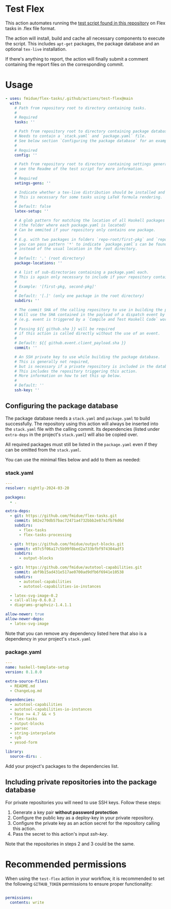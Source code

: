 
#  Test Flex



This action automates running the [test script found in this repository](https://github.com/fmidue/flex-tasks/blob/main/flex-tasks/tasks/README.md) on Flex tasks in .flex file format.

The action will install, build and cache all necessary components to execute the script. This includes `apt-get` packages, the package database and an optional `tex-live` installation.

If there's anything to report, the action will finally submit a comment containing the report files on the corresponding commit.

#  Usage

<!-- start usage -->
```yaml
- uses: fmidue/flex-tasks/.github/actions/test-flex@main
  with:
    # Path from repository root to directory containing tasks.
    #
    # Required
    tasks: ''

    # Path from repository root to directory containing package database setup.
    # Needs to contain a `stack.yaml` and `package.yaml` file.
    # See below section `Configuring the package database` for an example.
    #
    # Required
    config: ''

    # Path from repository root to directory containing settings generators for your tasks.
    # see the Readme of the test script for more information.
    #
    # Required
    setings-gens: ''

    # Indicate whether a tex-live distribution should be installed and cached.
    # This is necessary for some tasks using LaTeX formula rendering.
    #
    # Default: false
    latex-setup: ''

    # A glob pattern for matching the location of all Haskell packages in your repository.
    # (the folder where each package.yaml is located)
    # Can be ommited if your repository only contains one package.
    #
    # E.g. with two packages in folders `repo-root/first-pkg` and `repo-root/second-pkg`
    # you can pass pattern '*' to indicate `package.yaml`s can be found one directory deep,
    # instead of the usual location in the root directory.
    #
    # Default: '.' (root directory)
    package-locations: ''

    # A list of sub-directories containing a package.yaml each.
    # This is again only necessary to include if your repository contains multiple packages.
    #
    # Example: '[first-pkg, second-pkg]'
    #
    # Default: '[.]' (only one package in the root directory)
    subdirs: ''

    # The commit SHA of the calling repository to use in building the package db.
    # Will use the SHA contained in the payload of a dispatch event by default.
    # (e.g. event is triggered by a `Compile and Test Haskell Code` workflow)
    #
    # Passing ${{ github.sha }} will be required
    # if this action is called directly without the use of an event.
    #
    # Default: ${{ github.event.client_payload.sha }}
    commit: ''

    # An SSH private key to use while building the package database.
    # This is generally not required,
    # but is necessary if a private repository is included in the database.
    # This includes the repository triggering this action.
    # More information on how to set this up below.
    #
    # Default: ''
    ssh-key: ''

```
<!-- end usage -->


##  Configuring the package database

The package database needs a `stack.yaml` and `package.yaml` to build successfully.
The repository using this action will always be inserted into the `stack.yaml` file with the calling commit. Its dependencies (listed under `extra-deps` in the project's `stack.yaml`) will also be copied over.

All required packages must still be listed in the `package.yaml` even if they can be omitted from the `stack.yaml`.

You can use the minimal files below and add to them as needed:


### stack.yaml

```yaml
---
resolver: nightly-2024-03-20

packages:
  - .

extra-deps:
  - git: https://github.com/fmidue/flex-tasks.git
    commit: b02e270db57bac72471a4732bbb2e87a1fb76d6d
    subdirs:
      - flex-tasks
      - flex-tasks-processing

  - git: https://github.com/fmidue/output-blocks.git
    commit: e97c5f06a17c5b99f0bed2a733bfbf974304adf3
    subdirs:
      - output-blocks

  - git: https://github.com/fmidue/autotool-capabilities.git
    commit: abf9b15ad431e517ae0700ad9dfb6f6941e10538
    subdirs:
      - autotool-capabilities
      - autotool-capabilities-io-instances

  - latex-svg-image-0.2
  - call-alloy-0.6.0.2
  - diagrams-graphviz-1.4.1.1

allow-newer: true
allow-newer-deps:
  - latex-svg-image

```
Note that you can remove any dependency listed here that also is a dependency in your project's `stack.yaml`


### package.yaml

```yaml
---
name: haskell-template-setup
version: 0.1.0.0

extra-source-files:
  - README.md
  - ChangeLog.md

dependencies:
  - autotool-capabilities
  - autotool-capabilities-io-instances
  - base >= 4.7 && < 5
  - flex-tasks
  - output-blocks
  - parsec
  - string-interpolate
  - syb
  - yesod-form

library:
  source-dirs: .

```
Add your project's packages to the dependencies list.

## Including private repositories into the package database

For private repositories you will need to use SSH keys. Follow these steps:
  1. Generate a key pair __without password protection__
  2. Configure the public key as a deploy-key in your private repository.
  3. Configure the private key as an action secret for the repository calling this action.
  4. Pass the secret to this action's input _ssh-key_.

Note that the repositories in steps 2 and 3 could be the same.



#  Recommended permissions



When using the `test-flex` action in your workflow, it is recommended to set the following `GITHUB_TOKEN` permissions to ensure proper functionality:

```yaml

permissions:
  contents: write

```

